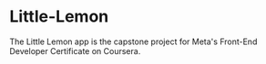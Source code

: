 # Little-Lemon
The Little Lemon app is the capstone project for Meta's Front-End Developer Certificate on Coursera.

